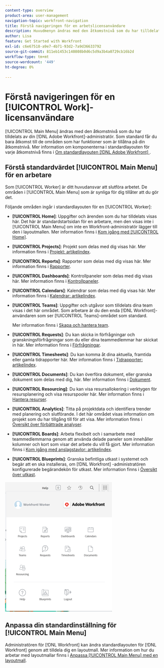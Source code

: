```yaml
---
content-type: overview
product-area: user-management
navigation-topic: workfront-navigation
title: Förstå navigeringen för en arbetslicensanvändare
description: Huvudmenyn ändras med den åtkomstnivå som du har tilldelats av din [!DNL Adobe Workfront] administratör. Som standard får du bara åtkomst till de områden som har funktioner som är tillåtna på din åtkomstnivå.
author: Lisa
feature: Get Started with Workfront
exl-id: c6e67518-a9e7-4b71-93d2-7a9d36633792
source-git-commit: 811eb1453c140808b0d6c5d9a3b4a0729cb16b2d
workflow-type: tm+mt
source-wordcount: '449'
ht-degree: 0%

---
```


# Förstå navigeringen för en [!UICONTROL Work]-licensanvändare

[!UICONTROL Main Menu] ändras med den åtkomstnivå som du har tilldelats av din [!DNL Adobe Workfront]-administratör. Som standard får du bara åtkomst till de områden som har funktioner som är tillåtna på din åtkomstnivå. Mer information om komponenterna i standardlayouten för varje åtkomstnivå finns i [Om standardlayouten [!DNL Adobe Workfront] ](../../../administration-and-setup/customize-workfront/use-layout-templates/about-the-default-wf-layout.md).

## Förstå standardvärdet [!UICONTROL Main Menu] för en arbetare

Som [!UICONTROL Worker] är ditt huvudansvar att slutföra arbetet. De områden i [!UICONTROL Main Menu] som är synliga för dig tillåter att du gör det.

Följande områden ingår i standardlayouten för en [!UICONTROL Worker]:

* **[!UICONTROL Home]**: Uppgifter och ärenden som du har tilldelats visas här. Det här är standardstartsidan för en arbetare, men den visas inte i [!UICONTROL Main Menu] om inte en Workfront-administratör lägger till den i layoutmallen.  Mer information finns i [Kom igång med [!UICONTROL Home]](../../../workfront-basics/using-home/using-the-home-area/get-started-with-home.md).

* **[!UICONTROL Projects]**: Projekt som delas med dig visas här. Mer information finns i [Projekt: artikelindex](../../../manage-work/projects/projects-overview.md).

* **[!UICONTROL Reports]**: Rapporter som delas med dig visas här. Mer information finns i [Rapporter](../../../reports-and-dashboards/reports/reports-overview.md).

* **[!UICONTROL Dashboards]**: Kontrollpaneler som delas med dig visas här. Mer information finns i [Kontrollpaneler](../../../reports-and-dashboards/dashboards/dashboards-overview.md).

* **[!UICONTROL Calendars]**: Kalendrar som delas med dig visas här. Mer information finns i [Kalendrar: artikelindex](../../../reports-and-dashboards/reports/calendars/calendars.md).

* **[!UICONTROL Teams]**: Uppgifter och utgåvor som tilldelats dina team visas i det här området. Som arbetare är du den enda [!DNL Workfront]-användaren som ser [!UICONTROL Teams]-området som standard.

  Mer information finns i [Skapa och hantera team](../../../people-teams-and-groups/create-and-manage-teams/create-and-mange-teams.md).

* **[!UICONTROL Requests]**: Du kan skicka in förfrågningar och granskningsförfrågningar som du eller dina teammedlemmar har skickat in här. Mer information finns i [Förfrågningar](../../../manage-work/requests/requests-overview.md).

* **[!UICONTROL Timesheets]**: Du kan komma åt dina aktuella, framtida eller gamla tidrapporter här. Mer information finns i [Tidrapporter: artikelindex](../../../timesheets/timesheets-all.md).

* **[!UICONTROL Documents]**: Du kan överföra dokument, eller granska dokument som delas med dig, här. Mer information finns i [Dokument](../../../documents/documents-overview.md).

* **[!UICONTROL Resourcing]**: Du kan visa resursallokering i verktygen för resursplanering och visa resurspooler här. Mer information finns i [Hantera resurser](../../../resource-mgmt/manage-resources.md).

* **[!UICONTROL Analytics]**: Titta på projektdata och identifiera trender med planering och slutförande. I det här området visas information om projekt som du har tillgång till för att visa. Mer information finns i [Översikt över förbättrade analyser](../../../enhanced-analytics/enhanced-analytics-overview.md).

* **[!UICONTROL Boards]**: Arbeta flexibelt och i samarbete med teammedlemmarna genom att använda delade paneler som innehåller kolumner och kort som visar det arbete du vill få gjort. Mer information finns i [Kom igång med anslagstavlor: artikelindex](../../../agile/get-started-with-boards/get-started-with-boards.md).

* **[!UICONTROL Blueprints]**: Granska befintliga utkast i systemet och begär att en ska installeras, om [!DNL Workfront] -administratören konfigurerade begärandekön för utkast. Mer information finns i [Översikt över utkast](../../../administration-and-setup/blueprints/blueprints-overview.md).

![](assets/worker-main-menu-350x426.png)

## Anpassa din standardinställning för [!UICONTROL Main Menu]

Administratören för [!DNL Workfront] kan ändra standardlayouten för [!DNL Workfront] genom att tilldela dig en layoutmall. Mer information om hur du arbetar med layoutmallar finns i [Anpassa [!UICONTROL Main Menu] med en layoutmall](../../../administration-and-setup/customize-workfront/use-layout-templates/customize-main-menu.md).
